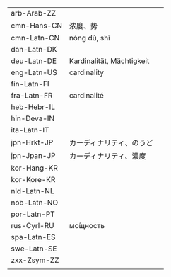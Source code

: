 | | | |
|-|-|-|
| arb-Arab-ZZ |  |  |
| cmn-Hans-CN | 浓度、势 |  |
| cmn-Latn-CN | nóng dù, shì |  |
| dan-Latn-DK |  |  |
| deu-Latn-DE | Kardinalität, Mächtigkeit |  |
| eng-Latn-US | cardinality |  |
| fin-Latn-FI |  |  |
| fra-Latn-FR | cardinalité |  |
| heb-Hebr-IL |  |  |
| hin-Deva-IN |  |  |
| ita-Latn-IT |  |  |
| jpn-Hrkt-JP | カーディナリティ、のうど |  |
| jpn-Jpan-JP | カーディナリティ、濃度 |  |
| kor-Hang-KR |  |  |
| kor-Kore-KR |  |  |
| nld-Latn-NL |  |  |
| nob-Latn-NO |  |  |
| por-Latn-PT |  |  |
| rus-Cyrl-RU | мо́щность |  |
| spa-Latn-ES |  |  |
| swe-Latn-SE |  |  |
| zxx-Zsym-ZZ |  |  |
|  |  |  |
